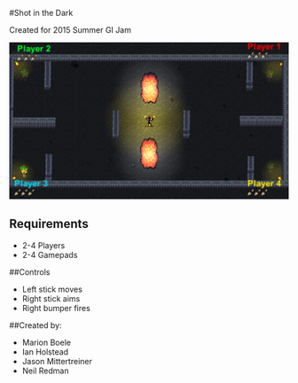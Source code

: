 #Shot in the Dark

Created for 2015 Summer GI Jam

![Screenshot](Screens/screenshot1.png?raw=true "Optional Title")

## Requirements
* 2-4 Players
* 2-4 Gamepads

##Controls
* Left stick moves
* Right stick aims
* Right bumper fires


##Created by:
* Marion Boele
* Ian Holstead
* Jason Mittertreiner
* Neil Redman
